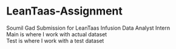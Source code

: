 # LeanTaas-Assignment
Soumil Gad Submission for LeanTaas Infusion Data Analyst Intern  
Main is where I work with actual dataset  
Test is where I work with a test dataset